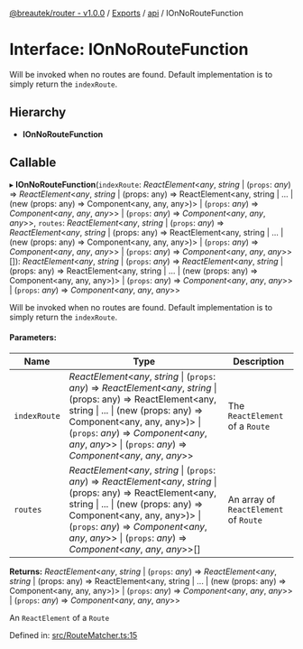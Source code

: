 [@breautek/router - v1.0.0](../README.md) / [Exports](../modules.md) / [api](../modules/api.md) / IOnNoRouteFunction

# Interface: IOnNoRouteFunction

Will be invoked when no routes are found. Default implementation is to simply return the `indexRoute`.

## Hierarchy

* **IOnNoRouteFunction**

## Callable

▸ **IOnNoRouteFunction**(`indexRoute`: *ReactElement*<*any*, *string* \| (`props`: *any*) => *ReactElement*<*any*, *string* \| (props: any) =\> ReactElement<any, string \| ... \| (new (props: any) =\> Component<any, any, any\>)\> \| (`props`: *any*) => *Component*<*any*, *any*, *any*\>\> \| (`props`: *any*) => *Component*<*any*, *any*, *any*\>\>, `routes`: *ReactElement*<*any*, *string* \| (`props`: *any*) => *ReactElement*<*any*, *string* \| (props: any) =\> ReactElement<any, string \| ... \| (new (props: any) =\> Component<any, any, any\>)\> \| (`props`: *any*) => *Component*<*any*, *any*, *any*\>\> \| (`props`: *any*) => *Component*<*any*, *any*, *any*\>\>[]): *ReactElement*<*any*, *string* \| (`props`: *any*) => *ReactElement*<*any*, *string* \| (props: any) =\> ReactElement<any, string \| ... \| (new (props: any) =\> Component<any, any, any\>)\> \| (`props`: *any*) => *Component*<*any*, *any*, *any*\>\> \| (`props`: *any*) => *Component*<*any*, *any*, *any*\>\>

Will be invoked when no routes are found. Default implementation is to simply return the `indexRoute`.

#### Parameters:

Name | Type | Description |
------ | ------ | ------ |
`indexRoute` | *ReactElement*<*any*, *string* \| (`props`: *any*) => *ReactElement*<*any*, *string* \| (props: any) =\> ReactElement<any, string \| ... \| (new (props: any) =\> Component<any, any, any\>)\> \| (`props`: *any*) => *Component*<*any*, *any*, *any*\>\> \| (`props`: *any*) => *Component*<*any*, *any*, *any*\>\> | The `ReactElement` of a `Route`   |
`routes` | *ReactElement*<*any*, *string* \| (`props`: *any*) => *ReactElement*<*any*, *string* \| (props: any) =\> ReactElement<any, string \| ... \| (new (props: any) =\> Component<any, any, any\>)\> \| (`props`: *any*) => *Component*<*any*, *any*, *any*\>\> \| (`props`: *any*) => *Component*<*any*, *any*, *any*\>\>[] | An array of `ReactElement` of `Route`   |

**Returns:** *ReactElement*<*any*, *string* \| (`props`: *any*) => *ReactElement*<*any*, *string* \| (props: any) =\> ReactElement<any, string \| ... \| (new (props: any) =\> Component<any, any, any\>)\> \| (`props`: *any*) => *Component*<*any*, *any*, *any*\>\> \| (`props`: *any*) => *Component*<*any*, *any*, *any*\>\>

An `ReactElement` of a `Route`

Defined in: [src/RouteMatcher.ts:15](https://github.com/breautek/router/blob/d7a4785/src/RouteMatcher.ts#L15)
